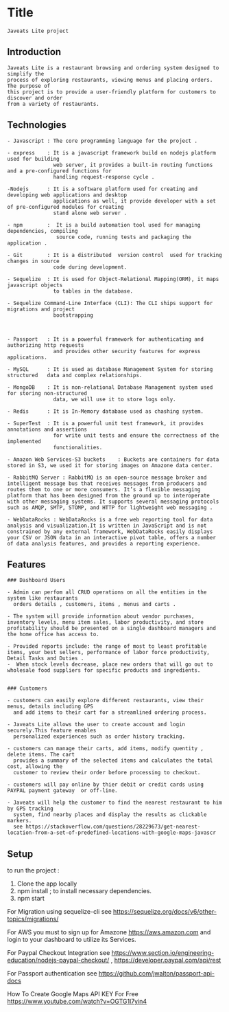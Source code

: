 
# Title

    Javeats Lite project

## Introduction

    Javeats Lite is a restaurant browsing and ordering system designed to simplify the 
    process of exploring restaurants, viewing menus and placing orders. The purpose of 
    this project is to provide a user-friendly platform for customers to discover and order 
    from a variety of restaurants.

## Technologies

    - Javascript : The core programming language for the project .

    - express    : It is a javascript framework build on nodejs platform used for building
                   web server, it provides a built-in routing functions and a pre-configured functions for 
                   handling request-response cycle .

    -Nodejs      : It is a software platform used for creating and developing web applications and desktop 
                   applications as well, it provide developer with a set of pre-configured modules for creating 
                   stand alone web server .

    - npm        :  It is a build automation tool used for managing dependencies, compiling 
                    source code, running tests and packaging the application .

    - Git        : It is a distributed  version control  used for tracking changes in source
                   code during development.

    - Sequelize  : It is used for Object-Relational Mapping(ORM), it maps javascript objects
                   to tables in the database.

    - Sequelize Command-Line Interface (CLI): The CLI ships support for migrations and project 
                   bootstrapping 



    - Passport   : It is a powerful framework for authenticating and authorizing http requests
                   and provides other security features for express applications.

    - MySQL      : It is used as database Management System for storing structured   data and complex relationships.

    - MongoDB    : It is non-relational Database Management system used for storing non-structured 
                   data, we will use it to store logs only.

    - Redis      : It is In-Memory database used as chashing system.

    - SuperTest  : It is a powerful unit test framework, it provides annotations and assertions
                   for write unit tests and ensure the correctness of the implemented 
                   functionalities.
              
    - Amazon Web Services-S3 buckets    : Buckets are containers for data stored in S3, we used it for storing images on Amazone data center.

    - RabbitMQ Server : RabbitMQ is an open-source message broker and intelligent message bus that receives messages from producers and routes them to one or more consumers. It’s a flexible messaging platform that has been designed from the ground up to interoperate with other messaging systems. It supports several messaging protocols such as AMQP, SMTP, STOMP, and HTTP for lightweight web messaging .
  
    - WebDataRocks : WebDataRocks is a free web reporting tool for data analysis and visualization.It is written in JavaScript and is not constrained by any external framework, WebDataRocks easily displays your CSV or JSON data in an interactive pivot table, offers a number of data analysis features, and provides a reporting experience.

## Features
    ### Dashboard Users

    - Admin can perfom all CRUD operations on all the entities in the system like restaurants
      orders details , customers, items , menus and carts .

    - The system will provide information about vendor purchases, inventory levels, menu item sales, labor productivity, and store profitability should be presented on a single dashboard managers and the home office has access to.
  
    - Provided reports include: the range of most to least profitable items, your best sellers, performance of labor force productivity, Detail Tasks and Duties .
    -  When stock levels decrease, place new orders that will go out to wholesale food suppliers for specific products and ingredients.


    ### Customers 

    - customers can easily explore different restaurants, view their menus, details including GPS
      and add items to their cart for a streamlined ordering process. 

    - Javeats Lite allows the user to create account and login securely.This feature enables
      personalized experiences such as order history tracking. 

    - customers can manage their carts, add items, modify quentity , delete items. The cart 
      provides a summary of the selected items and calculates the total cost, allowing the
      customer to review their order before processing to checkout.

    - customers will pay online by thier debit or credit cards using PAYPAL payment gateway  or off-line.

    - Javeats will help the customer to find the nearest restaurant to him by GPS tracking 
      system, find nearby places and display the results as clickable markers.
      see https://stackoverflow.com/questions/28229673/get-nearest-location-from-a-set-of-predefined-locations-with-google-maps-javascr


## Setup

to run the project :

   1. Clone the app locally
   2. npm install  ;  to install necessary dependencies. 
   3. npm start

For Migration using sequelize-cli see https://sequelize.org/docs/v6/other-topics/migrations/

For AWS you must to sign up for Amazone https://aws.amazon.com and login to your dashboard 
to utilize its Services.

For Paypal Checkout Integration see https://www.section.io/engineering-education/nodejs-paypal-checkout/ , https://developer.paypal.com/api/rest

For Passport authentication see https://github.com/jwalton/passport-api-docs

How To Create Google Maps API KEY For Free https://www.youtube.com/watch?v=OGTG1l7yin4

 